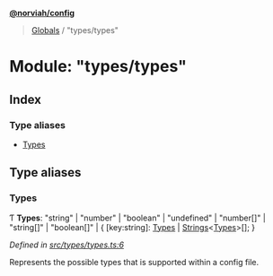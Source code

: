 **[@norviah/config](../README.md)**

> [Globals](../globals.md) / "types/types"

# Module: "types/types"

## Index

### Type aliases

* [Types](_types_types_.md#types)

## Type aliases

### Types

Ƭ  **Types**: \"string\" \| \"number\" \| \"boolean\" \| \"undefined\" \| \"number[]\" \| \"string[]\" \| \"boolean[]\" \| { [key:string]: [Types](_types_types_.md#types) \| [Strings](_types_typescript_strings_.md#strings)\<[Types](_types_types_.md#types)>[];  }

*Defined in [src/types/types.ts:6](https://github.com/Norviah/config/blob/d9b32fc/src/types/types.ts#L6)*

Represents the possible types that is supported within a config file.
